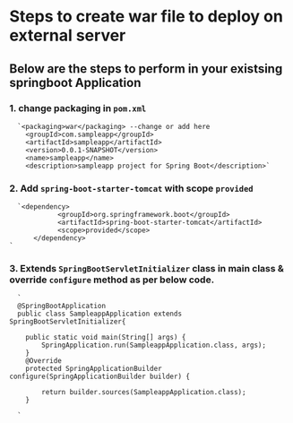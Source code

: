 # Steps to create war file to deploy on external server
## Below are the steps to perform in your existsing springboot Application
### 1. change packaging in `pom.xml`
      `<packaging>war</packaging> --change or add here
	    <groupId>com.sampleapp</groupId>
	    <artifactId>sampleapp</artifactId>
	    <version>0.0.1-SNAPSHOT</version>
	    <name>sampleapp</name>
	    <description>sampleapp project for Spring Boot</description>`

 ### 2. Add `spring-boot-starter-tomcat` with scope `provided`
      `<dependency>
    			<groupId>org.springframework.boot</groupId>
    			<artifactId>spring-boot-starter-tomcat</artifactId>
    			<scope>provided</scope>
		  </dependency>
    `

### 3. Extends `SpringBootServletInitializer` class in main class & override `configure` method as per below code.

      `
      @SpringBootApplication
      public class SampleappApplication extends SpringBootServletInitializer{

      	public static void main(String[] args) {
      		SpringApplication.run(SampleappApplication.class, args);
      	}
      	@Override
      	protected SpringApplicationBuilder configure(SpringApplicationBuilder builder) {
      		
      		return builder.sources(SampleappApplication.class);
      	}
      
      `
 

